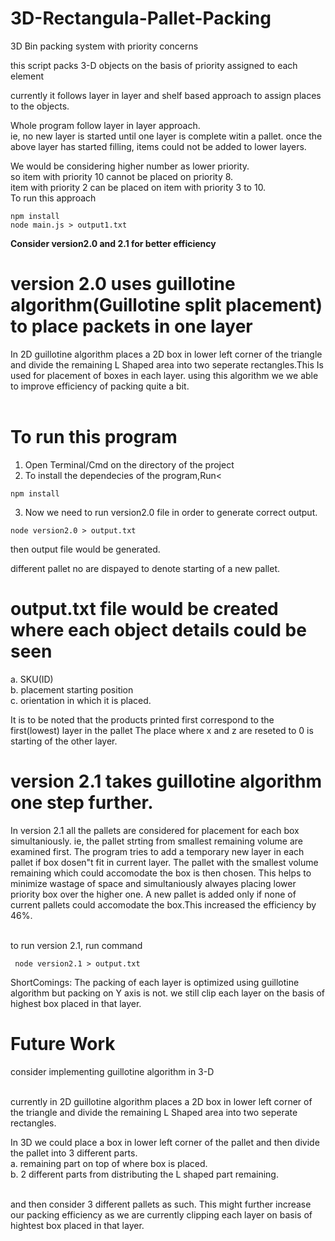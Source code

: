 # 3D-Rectangula-Pallet-Packing
3D Bin packing system with priority concerns

this script packs 3-D objects on the basis of priority assigned to each element 

currently it follows layer in layer and shelf based approach to assign places to the objects.

Whole program follow layer in layer approach.<br />
ie, no new layer is started until one layer is complete witin a pallet.
once the above layer has started filling, items could not be added to lower layers.

We would be considering higher number as lower priority.<br />
so item with priority 10 cannot be placed on priority 8.<br />
item with priority 2 can be placed on item with priority 3 to 10.<br />
To run this approach
````
npm install
node main.js > output1.txt
````
<b> Consider version2.0 and 2.1 for better efficiency</b>

# version 2.0 uses guillotine algorithm(Guillotine split placement) to place packets in one layer

In 2D guillotine algorithm places a 2D box in lower left corner of the triangle and divide the remaining 
 L Shaped area into two seperate rectangles.This Is used for placement of boxes in each layer.
 using this algorithm we we able to improve efficiency of packing quite a bit.<br />
 <br />
# To run this program
1. Open Terminal/Cmd on the directory of the project
2. To install the dependecies of the program,Run<
````
npm install
````
3. Now we need to run version2.0 file in order to generate correct output.
````
node version2.0 > output.txt
````
then output file would be generated.<br />

different pallet no are dispayed to denote starting of a new pallet.<br />

# output.txt file would be created where each object details could be seen
a. SKU(ID) <br />
b. placement  starting position<br />
c. orientation in which it is placed.<br />
  
It is to be noted that the products printed first correspond to the first(lowest) layer in the pallet
The place where x and z are reseted to 0 is starting of the other layer.


# version 2.1 takes guillotine algorithm one step further.

In version 2.1 all the pallets are considered for placement for each box simultaniously.
ie, the pallet strting from smallest remaining volume are examined first. 
The program tries to add a temporary new layer in each pallet if box dosen"t fit in current layer.
The pallet with the smallest volume remaining which could accomodate the box is then chosen.
This helps to minimize wastage of space and simultaniously alwayes placing lower priority box over the higher one.
A new pallet is added only if none of current pallets could accomodate the box.This increased the efficiency by 46%.<br /><br />


to run version 2.1, run command<br />
```` 
 node version2.1 > output.txt
 ````
ShortComings: The packing of each layer is optimized using guillotine algorithm but packing on Y axis is not.
              we still clip each layer on the basis of highest box placed in that layer.


# Future Work
consider implementing guillotine algorithm in 3-D<br /><br />

currently in 2D guillotine algorithm places a 2D box in lower left corner of the triangle and divide the remaining 
 L Shaped area into two seperate rectangles.

In 3D we could place a box in lower left corner of the pallet and then divide the pallet into 3 different parts.<br />
a. remaining part on top of where box is placed.<br />
b. 2 different parts from distributing the L shaped part remaining.<br /><br />

and then consider 3 different pallets as such. This might further increase our packing efficiency as we are currently
clipping each layer on basis of hightest box placed in that layer.

